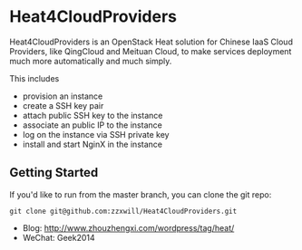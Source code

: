 # Heat4CloudProviders
Heat4CloudProviders is an OpenStack Heat solution for Chinese IaaS Cloud Providers, like QingCloud and Meituan Cloud, to 
make services deployment much more automatically and much simply. 

This includes
* provision an instance
* create a SSH key pair
* attach public SSH key to the instance
* associate an public IP to the instance
* log on the instance via SSH private key
* install and start NginX in the instance

Getting Started
---------------

If you'd like to run from the master branch, you can clone the git repo:

    git clone git@github.com:zzxwill/Heat4CloudProviders.git


* Blog: http://www.zhouzhengxi.com/wordpress/tag/heat/
* WeChat: Geek2014
